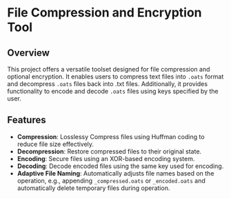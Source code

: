 # File Compression and Encryption Tool

## Overview
This project offers a versatile toolset designed for file compression and optional encryption. It enables users to compress text files into `.oats` format and decompress `.oats` files back into .txt files. Additionally, it provides functionality to encode and decode `.oats` files using keys specified by the user.

## Features
- **Compression**: Losslessy Compress files using Huffman coding to reduce file size effectively.
- **Decompression**: Restore compressed files to their original state.
- **Encoding**: Secure files using an XOR-based encoding system.
- **Decoding**: Decode encoded files using the same key used for encoding.
- **Adaptive File Naming**: Automatically adjusts file names based on the operation, e.g., appending `_compressed.oats` or `_encoded.oats` and automatically delete temporary files during operation.

